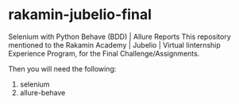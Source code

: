 # rakamin-jubelio-final
Selenium with Python Behave (BDD) | Allure Reports
This repository mentioned to the Rakamin Academy | Jubelio | Virtual Iinternship Experience Program, for the Final Challenge/Assignments.

Then you will need the following:
1. selenium
2. allure-behave
